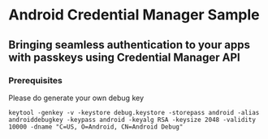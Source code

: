 # Android Credential Manager Sample

## Bringing seamless authentication to your apps with passkeys using Credential Manager API

### Prerequisites

Please do generate your own debug key

```keytool -genkey -v -keystore debug.keystore -storepass android -alias androiddebugkey -keypass android -keyalg RSA -keysize 2048 -validity 10000 -dname "C=US, O=Android, CN=Android Debug"```
